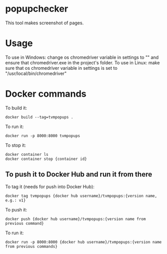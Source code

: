 # popupchecker

This tool makes screenshot of pages.

# Usage
To use in Windows: change os chromedriver variable in settings to "" and ensure that chromedriver.exe in the project's folder.
To use in Linux: make sure that os chromedriver variable in settings is set to "/usr/local/bin/chromedriver"

# Docker commands

To build it: 
  ```
  docker build --tag=tvmpopups .
  ```
To run it:
  ```
  docker run -p 8000:8000 tvmpopups
  ```
To stop it:
  ```
  docker container ls
  docker container stop {container id}
  ```
## To push it to Docker Hub and run it from there
To tag it (needs for push into Docker Hub):
  ```
  docker tag tvmpopups {docker hub username}/tvmpopups:{version name, e.g.: v1}
  ```
To push it:
  ```
  docker push {docker hub username}/tvmpopups:{version name from previous command}
  ```
To run it:
  ```
  docker run -p 8000:8000 {docker hub username}/tvmpopups:{version name from previous commands}
  ```
